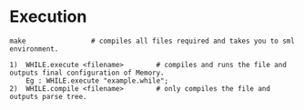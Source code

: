 # Execution
    make                # compiles all files required and takes you to sml environment.

    1)  WHILE.execute <filename>        # compiles and runs the file and outputs final configuration of Memory.
        Eg : WHILE.execute "example.while";
    2)  WHILE.compile <filename>        # only compiles the file and outputs parse tree.
